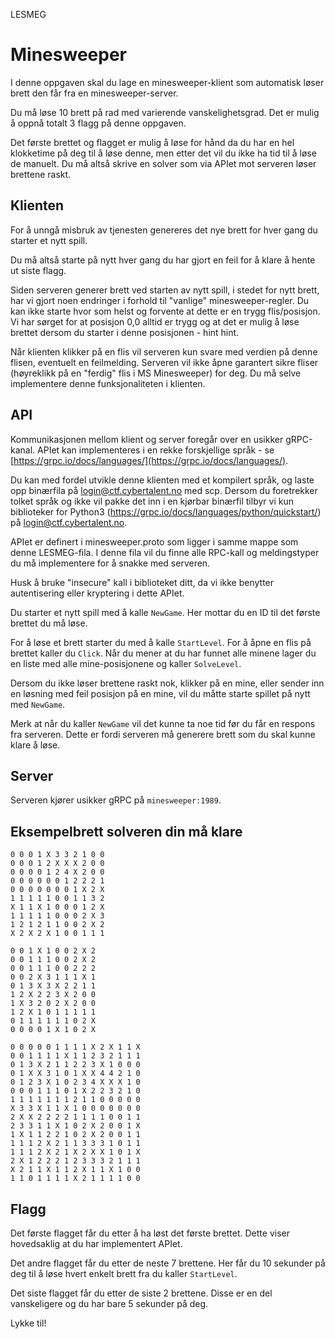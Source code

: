 LESMEG

# Minesweeper
I denne oppgaven skal du lage en minesweeper-klient som automatisk løser brett den får fra en minesweeper-server.

Du må løse 10 brett på rad med varierende vanskelighetsgrad. Det er mulig å oppnå totalt 3 flagg på denne oppgaven.

Det første brettet og flagget er mulig å løse for hånd da du har en hel klokketime på deg til å løse denne, men etter det vil du ikke ha tid til å løse de manuelt. Du må altså skrive en solver som via APIet mot serveren løser brettene raskt.


## Klienten
For å unngå misbruk av tjenesten genereres det nye brett for hver gang du starter et nytt spill.

Du må altså starte på nytt hver gang du har gjort en feil for å klare å hente ut siste flagg.

Siden serveren generer brett ved starten av nytt spill, i stedet for nytt brett, har vi gjort noen endringer i forhold til "vanlige" minesweeper-regler. Du kan ikke starte hvor som helst og forvente at dette er en trygg flis/posisjon. Vi har sørget for at posisjon 0,0 alltid er trygg og at det er mulig å løse brettet dersom du starter i denne posisjonen - hint hint.

Når klienten klikker på en flis vil serveren kun svare med verdien på denne flisen, eventuelt en feilmelding. Serveren vil ikke åpne garantert sikre fliser (høyreklikk på en "ferdig" flis i MS Minesweeper) for deg. Du må selve implementere denne funksjonaliteten i klienten.


## API
Kommunikasjonen mellom klient og server foregår over en usikker gRPC-kanal. APIet kan implementeres i en rekke forskjellige språk - se [https://grpc.io/docs/languages/](https://grpc.io/docs/languages/).

Du kan med fordel utvikle denne klienten med et kompilert språk, og laste opp binærfila på login@ctf.cybertalent.no med scp. Dersom du foretrekker tolket språk og ikke vil pakke det inn i en kjørbar binærfil tilbyr vi kun biblioteker for Python3 (https://grpc.io/docs/languages/python/quickstart/) på login@ctf.cybertalent.no.

APIet er definert i minesweeper.proto som ligger i samme mappe som denne LESMEG-fila. I denne fila vil du finne alle RPC-kall og meldingstyper du må implementere for å snakke med serveren.

Husk å bruke "insecure" kall i biblioteket ditt, da vi ikke benytter autentisering eller kryptering i dette APIet.

Du starter et nytt spill med å kalle `NewGame`. Her mottar du en ID til det første brettet du må løse.

For å løse et brett starter du med å kalle `StartLevel`. For å åpne en flis på brettet kaller du `Click`. Når du mener at du har funnet alle minene lager du en liste med alle mine-posisjonene og kaller `SolveLevel`.

Dersom du ikke løser brettene raskt nok, klikker på en mine, eller sender inn en løsning med feil posisjon på en mine, vil du måtte starte spillet på nytt med `NewGame`.

Merk at når du kaller `NewGame` vil det kunne ta noe tid før du får en respons fra serveren. Dette er fordi serveren må generere brett som du skal kunne klare å løse.


## Server
Serveren kjører usikker gRPC på `minesweeper:1989`.


## Eksempelbrett solveren din må klare
```
0 0 0 1 X 3 3 2 1 0 0
0 0 0 1 2 X X X 2 0 0
0 0 0 0 1 2 4 X 2 0 0
0 0 0 0 0 0 1 2 2 2 1
0 0 0 0 0 0 0 1 X 2 X
1 1 1 1 1 0 0 1 1 3 2
X 1 1 X 1 0 0 0 1 2 X
1 1 1 1 1 0 0 0 2 X 3
1 2 1 2 1 1 0 0 2 X 2
X 2 X 2 X 1 0 0 1 1 1
```

```
0 0 1 X 1 0 0 2 X 2
0 0 1 1 1 0 0 2 X 2
0 0 1 1 1 0 0 2 2 2
0 0 2 X 3 1 1 1 X 1
0 1 3 X 3 X 2 2 1 1
1 2 X 2 2 3 X 2 0 0
1 X 3 2 0 2 X 2 0 0
1 2 X 1 0 1 1 1 1 1
0 1 1 1 1 1 1 0 2 X
0 0 0 0 1 X 1 0 2 X
```

```
0 0 0 0 0 1 1 1 1 X 2 X 1 1 X
0 0 1 1 1 1 X 1 1 2 3 2 1 1 1
0 1 3 X 2 1 1 2 2 3 X 1 0 0 0
0 1 X X 3 1 0 1 X X 4 4 2 1 0
0 1 2 3 X 1 0 2 3 4 X X X 1 0
0 0 0 1 1 1 0 1 X 2 2 3 2 1 0
1 1 1 1 1 1 1 2 1 1 0 0 0 0 0
X 3 3 X 1 1 X 1 0 0 0 0 0 0 0
2 X X 2 2 2 2 1 1 1 1 0 0 1 1
2 3 3 1 1 X 1 0 2 X 2 0 0 1 X
1 X 1 1 2 2 1 0 2 X 2 0 0 1 1
1 1 1 2 X 2 1 1 3 3 3 1 0 1 1
1 1 1 2 X 2 1 X 2 X X 1 0 1 X
2 X 1 2 2 2 1 2 3 3 3 2 1 1 1
X 2 1 1 X 1 1 2 X 1 1 X 1 0 0
1 1 0 1 1 1 1 X 2 1 1 1 1 0 0
```


## Flagg
Det første flagget får du etter å ha løst det første brettet. Dette viser hovedsaklig at du har implementert APIet.

Det andre flagget får du etter de neste 7 brettene. Her får du 10 sekunder på deg til å løse hvert enkelt brett fra du kaller `StartLevel`.

Det siste flagget får du etter de siste 2 brettene. Disse er en del vanskeligere og du har bare 5 sekunder på deg.

Lykke til!